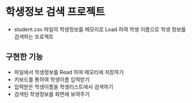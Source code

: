# 학생정보 검색 프로젝트
* student.csv 파일의 학생정보를 메모리로 Load 하여 학생 이름으로
학생 정보를 검색하는 프로젝트

## 구현한 기능
* 파일에서 학생정보를 Read 하여 메모리에 저장하기
* 키보드를 통하여 학생이름 입력받기
* 입력받은 학생이름을 학생리스트에서 검색하기
* 검색된 학생정보를 화면에 보여주기